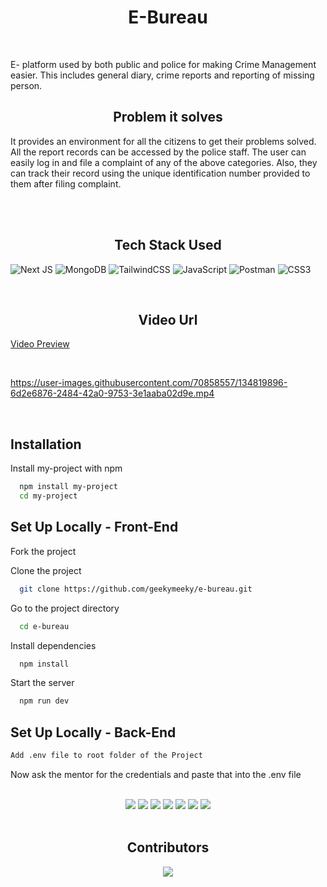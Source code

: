 <h1 align="center">E-Bureau </h1>
<br>
<p align="center">
  


E- platform used by both public and police for making Crime Management easier. This includes general diary, crime reports and reporting of missing person.
<br>
<h2 align="center"> Problem it solves </h2>

It provides an environment for all the citizens to get their problems solved. All the report records can be accessed by the police staff. The user can easily log in and file a complaint of any of the above categories. Also, they can track their record using the unique identification number provided to them after filing complaint.
</p>
<br>
<br>

<h2 align="center"> Tech Stack Used </h2>

 ![Next JS](https://img.shields.io/badge/Next-black?style=for-the-badge&logo=next.js&logoColor=white) 
 ![MongoDB](https://img.shields.io/badge/MongoDB-%234ea94b.svg?style=for-the-badge&logo=mongodb&logoColor=white)
 ![TailwindCSS](https://img.shields.io/badge/tailwindcss-%2338B2AC.svg?style=for-the-badge&logo=tailwind-css&logoColor=white)
 ![JavaScript](https://img.shields.io/badge/javascript-%23323330.svg?style=for-the-badge&logo=javascript&logoColor=%23F7DF1E)
 ![Postman](https://img.shields.io/badge/Postman-FF6C37?style=for-the-badge&logo=postman&logoColor=white)
 ![CSS3](https://img.shields.io/badge/css3-%231572B6.svg?style=for-the-badge&logo=css3&logoColor=white)
 
 <br>


<h2 align="center"> Video Url </h2>

[Video Preview](https://youtu.be/GKvoI8nf254)

<br>

https://user-images.githubusercontent.com/70858557/134819896-6d2e6876-2484-42a0-9753-3e1aaba02d9e.mp4

<br>



## Installation

Install my-project with npm

```bash
  npm install my-project
  cd my-project
```
    
## Set Up Locally - Front-End

Fork the project



Clone the project

```bash
  git clone https://github.com/geekymeeky/e-bureau.git
```

Go to the project directory

```bash
  cd e-bureau
```

Install dependencies

```bash
  npm install
```

Start the server

```bash
  npm run dev
```



## Set Up Locally - Back-End

  ```bash
  Add .env file to root folder of the Project
```

Now ask the mentor for the credentials and paste that into the .env file

<br>

<div align="center">
<a href="https://github.com/geekymeeky/e-bureau/graphs/contributors"><img src="https://img.shields.io/github/contributors/geekymeeky/e-bureau?color=brightgreen"></a>
<a href="https://github.com/geekymeeky/e-bureau/stargazers"><img src="https://img.shields.io/github/stars/geekymeeky/e-bureau?color=0059b3"></a>
<a href="https://github.com/geekymeeky/e-bureau/network/members"><img src="https://img.shields.io/github/forks/geekymeeky/e-bureau?color=yellow"></a>
<a href="https://github.com/geekymeeky/e-bureau/issues"><img src="https://img.shields.io/github/issues/geekymeeky/e-bureau?color=0059b3"></a>
<a href="https://github.com/geekymeeky/e-bureau/issues?q=is%3Aissue+is%3Aclosed"><img src="https://img.shields.io/github/issues-closed-raw/geekymeeky/e-bureau?color=yellow"></a>
<a href="https://github.com/geekymeeky/e-bureau/pulls"><img src="https://img.shields.io/github/issues-pr/geekymeeky/e-bureau?color=brightgreen"></a>
<a href="https://github.com/geekymeeky/e-bureau/pulls?q=is%3Apr+is%3Aclosed"><img src="https://img.shields.io/github/issues-pr-closed-raw/geekymeeky/e-bureau?color=0059b3"></a> 
</div>
<br>

<h2 align="center"> Contributors </h2>

<div align="center">
<a href = "https://github.com/geekymeeky/e-bureau/graphs/contributors">
  <img src = "https://contrib.rocks/image?repo=geekymeeky/e-bureau"/>
</a>
</div>






